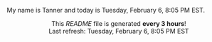 My name is Tanner and today is Tuesday, February 6, 8:05 PM EST.

<p align="center">This <i>README</i> file is generated <b>every 3 hours</b>!</br>Last refresh: Tuesday, February 6, 8:05 PM EST<br /></p>
